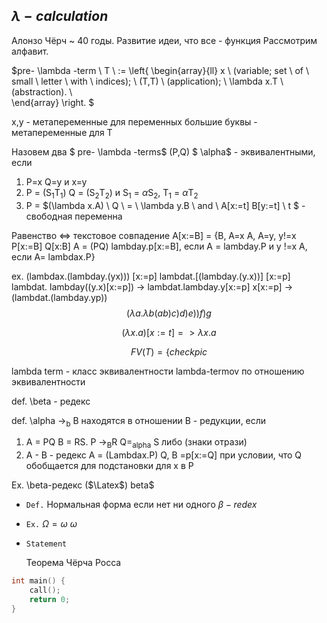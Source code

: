 ## $\lambda - calculation$

Алонзо Чёрч ~ 40 годы. Развитие идеи, что все - функция
Рассмотрим алфавит. 

$pre- \lambda -term \ T \ := 
\left\{ 
	\begin{array}{ll} 
   		x \ (variable; set \ of \ small \ letter \ with \ indices); \\
		(T,T) \ (application); \\ 
		\lambda x.T \ (abstraction). \\  
	\end{array} 
\right. $

x,y - метапеременные для переменных
большие буквы - метапеременные для T

Назовем два $ pre- \lambda -terms$ (P,Q)  $ \alpha$ - эквивалентными, если  

1. P=x Q=y и x=y
2. P = (S<sub>1</sub>T<sub>1</sub>) Q = (S<sub>2</sub>T<sub>2</sub>) и S<sub>1</sub> = $\alpha$S<sub>2</sub>, T<sub>1</sub> = $\alpha$T<sub>2</sub> 
3. P = $(\lambda x.A) \ Q \ =  \ \lambda y.B \ and \  A[x:=t] B[y:=t] \ t $ - свободная переменна

Равенство <=> текстовое совпадение
A[x:=B] =
{B,  A=x
 A,  A=y, y!=x
 P[x:=B]  Q[x:B] A = (PQ)
lambday.p[x:=B], если  A = lambday.P и y !=x
A, если A= lambdax.P}

ex.
(lambdax.(lambday.(yx))) [x:=p]
lambdat.[(lambday.(y.x))] [x:=p]
lambdat. lambday((y.x)[x:=p]) -> lambdat.lambday.y[x:=p] x[x:=p] -> (lambdat.(lambday.yp))
$$
(\lambda a.\lambda b(a b)c)d)e))f)g
$$

$$
(\lambda x.a)[x:=t] => \lambda x.a
$$

$$
FV(T) = \left\{check pic\right.
$$

lambda term - класс эквивалентности lambda-termov по отношению эквивалентности

def. \beta - редекс

def. \alpha -><sub>b</sub> B находятся в отношении B - редукции, если

1. A = PQ B = RS. P -><sub>B</sub>R Q=<sub>alpha</sub> S либо (знаки отрази)  
2. A - B - редекс A = (Lambdax.P) Q, B =p[x:=Q] при условии, что Q  обобщается для подстановки для x в P

Ex. \beta-редекс ($\Latex$) beta$



* ``Def.``  Нормальная форма если нет ни одного $\beta -redex$ 

* ``Ex.``  $\Omega = \omega \ \omega$ 

* `Statement` 

  Теорема Чёрча Росса 

``` cpp
int main() {
    call();
    return 0;
}
```

